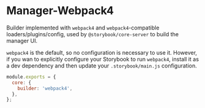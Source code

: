 # Manager-Webpack4

Builder implemented with `webpack4` and `webpack4`-compatible loaders/plugins/config, used by `@storybook/core-server` to build the manager UI.

`webpack4` is the default, so no configuration is necessary to use it. However, if you wan to explicitly configure your Storybook to run `webpack4`, install it as a dev dependency and then update your `.storybook/main.js` configuration.

```js
module.exports = {
  core: {
    builder: 'webpack4',
  },
};
```
